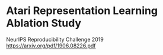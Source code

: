 # Atari Representation Learning Ablation Study
NeurIPS Reproducibility Challenge 2019
https://arxiv.org/pdf/1906.08226.pdf
